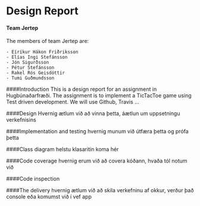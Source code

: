 # Design Report 

#### Team Jertep
The members of team Jertep are:

	- Eíríkur Hákon Friðriksson
	- Elías Ingi Stefánsson
	- Jón Sigurðsson
	- Pétur Stefánsson
	- Rakel Rós Geisdóttir
	- Tumi Guðmundsson

####Introduction
This is a design report for an assignment in Hugbúnaðarfræði. The assignment is to implement a TicTacToe game using Test driven development. We will use Github, Travis ...

####Design
Hvernig ætlum við að vinna þetta, áætlun um uppsetningu verkefnisins

####Implementation and testing
hvernig munum við útfæra þetta og prófa þetta



####Class diagram
helstu klasaritin koma hér 


####Code coverage
hvernig erum við að covera kóðann, hvaða tól notum við

####Code inspection


####The delivery
hvernig ætlum við að skila verkefninu af okkur, verður það console eða komumst við í vef app

